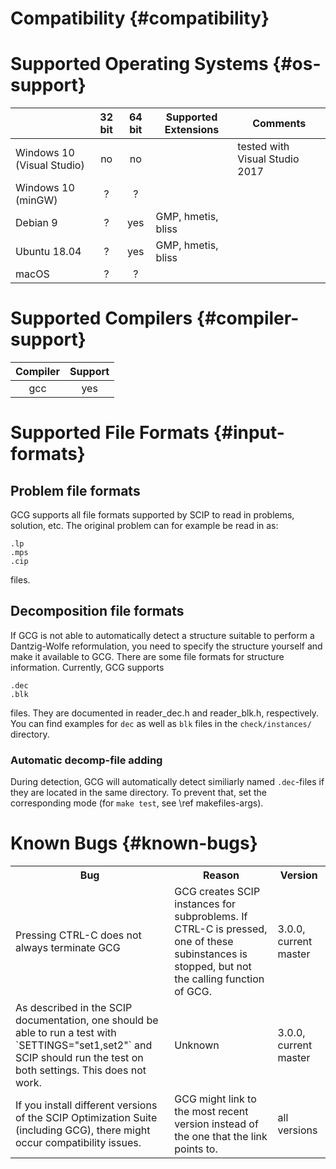 # Compatibility {#compatibility}
# Supported Operating Systems {#os-support}

|   | 32 bit | 64 bit | Supported Extensions | Comments |
|---|:---:|:---:|---|---|
| Windows 10 (Visual Studio) | no | no |  | tested with Visual Studio 2017 |
| Windows 10 (minGW) | ? | ? |  |  |
| Debian 9 | ? | yes | GMP, hmetis, bliss |  |
| Ubuntu 18.04 | ? | yes | GMP, hmetis, bliss |  |
| macOS | ? | ? |   |  |

# Supported Compilers {#compiler-support}
| Compiler | Support |
|:---:     |:---:    |
| gcc      | yes     |


# Supported File Formats {#input-formats}

## Problem file formats
GCG supports all file formats supported by SCIP to read in problems, solution, etc.
The original problem can for example be read in as:

    .lp
    .mps
    .cip

files.

## Decomposition file formats
If GCG is not able to automatically detect a structure suitable to perform a
Dantzig-Wolfe reformulation, you need to specify the structure yourself and make
it available to GCG. There are some file formats for structure information.
Currently, GCG supports

    .dec
    .blk

files. They are documented in reader_dec.h and reader_blk.h, respectively.
You can find examples for `dec` as well as `blk` files in the `check/instances/` directory.

### Automatic decomp-file adding
During detection, GCG will automatically detect similiarly named `.dec`-files
if they are located in the same directory. To prevent that, set the corresponding
mode (for `make test`, see \ref makefiles-args).


# Known Bugs {#known-bugs}

<table>
  <tr>
    <th>Bug</th>
    <th>Reason</th>
    <th>Version</th>
  </tr>
  <tr>
    <td>Pressing CTRL-C does not always terminate GCG</td>
    <td>GCG creates SCIP instances for subproblems. If CTRL-C is pressed, one of these subinstances is stopped, but not the calling function of GCG.<br></td>
    <td>3.0.0, current master</td>
  </tr>
  <tr>
    <td>As described in the SCIP documentation, one should be able to run a test with
    `SETTINGS="set1,set2"` and SCIP should run the test on both settings. This does not work.</td>
    <td>Unknown</td>
    <td>3.0.0, current master</td>
  </tr>
  <tr>
    <td>If you install different versions of the SCIP Optimization Suite (including GCG), there might occur compatibility issues.</td>
    <td>GCG might link to the most recent version instead of the one that the link points to.<br></td>
    <td>all versions</td>
  </tr>
</table>
